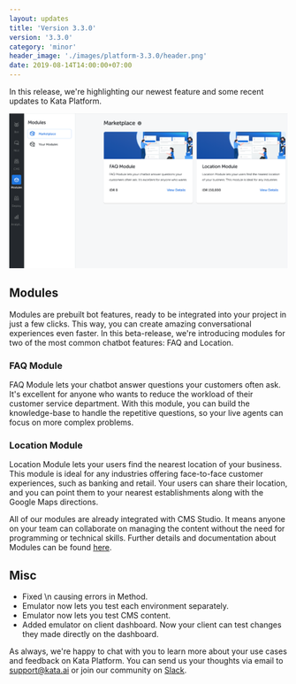 ```yaml
---
layout: updates
title: 'Version 3.3.0'
version: '3.3.0'
category: 'minor'
header_image: './images/platform-3.3.0/header.png'
date: 2019-08-14T14:00:00+07:00
---
```


In this release, we're highlighting our newest feature and some recent updates to Kata Platform.

![Module Screenshot](./images/platform-3.3.0/module.png)

## Modules

Modules are prebuilt bot features, ready to be integrated into your project in just a few clicks. This way, you can create amazing conversational experiences even faster. In this beta-release, we're introducing modules for two of the most common chatbot features: FAQ and Location.

### FAQ Module

FAQ Module lets your chatbot answer questions your customers often ask. It's excellent for anyone who wants to reduce the workload of their customer service department. With this module, you can build the knowledge-base to handle the repetitive questions, so your live agents can focus on more complex problems.

### Location Module

Location Module lets your users find the nearest location of your business. This module is ideal for any industries offering face-to-face customer experiences, such as banking and retail. Your users can share their location, and you can point them to your nearest establishments along with the Google Maps directions.

All of our modules are already integrated with CMS Studio. It means anyone on your team can collaborate on managing the content without the need for programming or technical skills. Further details and documentation about Modules can be found [here](https://docs.kata.ai/modules/introduction/).

## Misc

- Fixed \n causing errors in Method.
- Emulator now lets you test each environment separately.
- Emulator now lets you test CMS content.
- Added emulator on client dashboard. Now your client can test changes they made directly on the dashboard.

As always, we're happy to chat with you to learn more about your use cases and feedback on Kata Platform. You can send us your thoughts via email to [support@kata.ai](mailto:support@kata.ai) or join our community on [Slack](http://bit.ly/JoinTemanKata).
